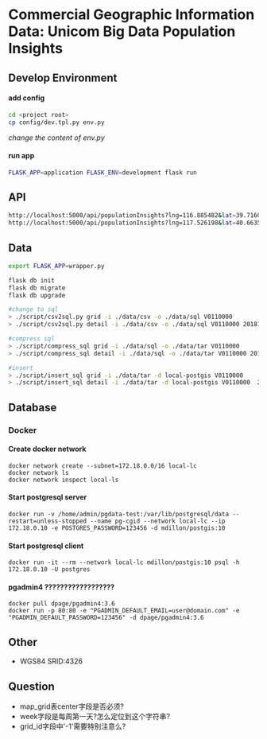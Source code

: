 # Commercial Geographic Information Data: Unicom Big Data Population Insights

## Develop Environment
#### add config

```bash
cd <project root>
cp config/dev.tpl.py env.py 
```
_change the content of env.py_

#### run app
```bash
FLASK_APP=application FLASK_ENV=development flask run
```

## API
```bash
http://localhost:5000/api/populationInsights?lng=116.885482&lat=39.716071116&week=20180903
http://localhost:5000/api/populationInsights?lng=117.526198&lat=40.663529&week=20180903
```

## Data
```bash
export FLASK_APP=wrapper.py

flask db init
flask db migrate
flask db upgrade

#change to sql
> ./script/csv2sql.py grid -i ./data/csv -o ./data/sql V0110000
> ./script/csv2sql.py detail -i ./data/csv -o ./data/sql V0110000 20181029

#compress sql
> ./script/compress_sql grid -i ./data/sql -o ./data/tar V0110000
> ./script/compress_sql detail -i ./data/sql -o ./data/tar V0110000 20181029 20181105

#insert
> ./script/insert_sql grid -i ./data/tar -d local-postgis V0110000
> ./script/insert_sql detail -i ./data/tar -d local-postgis V0110000  20181029 20181105 20181112 20181119 20181126
```


## Database
### Docker

#### Create docker network
``` shell
docker network create --subnet=172.18.0.0/16 local-lc
docker network ls
docker network inspect local-ls
```
#### Start postgresql server
``` shell
docker run -v /home/admin/pgdata-test:/var/lib/postgresql/data --restart=unless-stopped --name pg-cgid --network local-lc --ip 172.18.0.10 -e POSTGRES_PASSWORD=123456 -d mdillon/postgis:10
```
#### Start postgresql client
``` shell
docker run -it --rm --network local-lc mdillon/postgis:10 psql -h 172.18.0.10 -U postgres
```
#### pgadmin4 ??????????????????

``` shell
docker pull dpage/pgadmin4:3.6
docker run -p 80:80 -e "PGADMIN_DEFAULT_EMAIL=user@domain.com" -e "PGADMIN_DEFAULT_PASSWORD=123456" -d dpage/pgadmin4:3.6
```


## Other
+ WGS84 SRID:4326

## Question
+ map_grid表center字段是否必须?
+ week字段是每周第一天?怎么定位到这个字符串?
+ grid_id字段中'-1'需要特别注意么?
